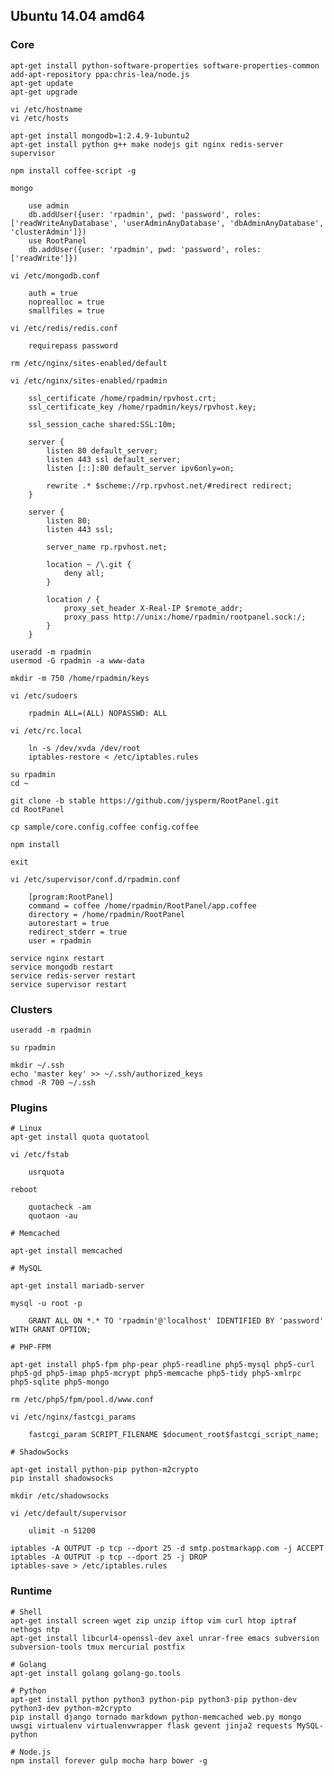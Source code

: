 ## Ubuntu 14.04 amd64
### Core

    apt-get install python-software-properties software-properties-common
    add-apt-repository ppa:chris-lea/node.js
    apt-get update
    apt-get upgrade

    vi /etc/hostname
    vi /etc/hosts

    apt-get install mongodb=1:2.4.9-1ubuntu2
    apt-get install python g++ make nodejs git nginx redis-server supervisor

    npm install coffee-script -g

    mongo

        use admin
        db.addUser({user: 'rpadmin', pwd: 'password', roles: ['readWriteAnyDatabase', 'userAdminAnyDatabase', 'dbAdminAnyDatabase', 'clusterAdmin']})
        use RootPanel
        db.addUser({user: 'rpadmin', pwd: 'password', roles: ['readWrite']})

    vi /etc/mongodb.conf

        auth = true
        noprealloc = true
        smallfiles = true
        
    vi /etc/redis/redis.conf
        
        requirepass password

    rm /etc/nginx/sites-enabled/default
    
    vi /etc/nginx/sites-enabled/rpadmin

        ssl_certificate /home/rpadmin/rpvhost.crt;
        ssl_certificate_key /home/rpadmin/keys/rpvhost.key;

        ssl_session_cache shared:SSL:10m;

        server {
            listen 80 default_server;
            listen 443 ssl default_server;
            listen [::]:80 default_server ipv6only=on;

            rewrite .* $scheme://rp.rpvhost.net/#redirect redirect;
        }

        server {
            listen 80;
            listen 443 ssl;

            server_name rp.rpvhost.net;

            location ~ /\.git {
                deny all;
            }

            location / {
                proxy_set_header X-Real-IP $remote_addr;
                proxy_pass http://unix:/home/rpadmin/rootpanel.sock:/;
            }
        }

    useradd -m rpadmin
    usermod -G rpadmin -a www-data

    mkdir -m 750 /home/rpadmin/keys

    vi /etc/sudoers

        rpadmin ALL=(ALL) NOPASSWD: ALL

    vi /etc/rc.local

        ln -s /dev/xvda /dev/root
        iptables-restore < /etc/iptables.rules

    su rpadmin
    cd ~

    git clone -b stable https://github.com/jysperm/RootPanel.git
    cd RootPanel

    cp sample/core.config.coffee config.coffee

    npm install

    exit

    vi /etc/supervisor/conf.d/rpadmin.conf

        [program:RootPanel]
        command = coffee /home/rpadmin/RootPanel/app.coffee
        directory = /home/rpadmin/RootPanel
        autorestart = true
        redirect_stderr = true
        user = rpadmin

    service nginx restart
    service mongodb restart
    service redis-server restart
    service supervisor restart

### Clusters

    useradd -m rpadmin

    su rpadmin

    mkdir ~/.ssh
    echo 'master key' >> ~/.ssh/authorized_keys
    chmod -R 700 ~/.ssh

### Plugins

    # Linux
    apt-get install quota quotatool

    vi /etc/fstab

        usrquota

    reboot

        quotacheck -am
        quotaon -au

    # Memcached

    apt-get install memcached

    # MySQL
    
    apt-get install mariadb-server
    
    mysql -u root -p
    
        GRANT ALL ON *.* TO 'rpadmin'@'localhost' IDENTIFIED BY 'password' WITH GRANT OPTION;
        
    # PHP-FPM
        
    apt-get install php5-fpm php-pear php5-readline php5-mysql php5-curl php5-gd php5-imap php5-mcrypt php5-memcache php5-tidy php5-xmlrpc php5-sqlite php5-mongo
    
    rm /etc/php5/fpm/pool.d/www.conf

    vi /etc/nginx/fastcgi_params
        
        fastcgi_param SCRIPT_FILENAME $document_root$fastcgi_script_name;

    # ShadowSocks

    apt-get install python-pip python-m2crypto
    pip install shadowsocks

    mkdir /etc/shadowsocks

    vi /etc/default/supervisor

        ulimit -n 51200

    iptables -A OUTPUT -p tcp --dport 25 -d smtp.postmarkapp.com -j ACCEPT
    iptables -A OUTPUT -p tcp --dport 25 -j DROP
    iptables-save > /etc/iptables.rules

### Runtime

    # Shell
    apt-get install screen wget zip unzip iftop vim curl htop iptraf nethogs ntp
    apt-get install libcurl4-openssl-dev axel unrar-free emacs subversion subversion-tools tmux mercurial postfix

    # Golang
    apt-get install golang golang-go.tools

    # Python
    apt-get install python python3 python-pip python3-pip python-dev python3-dev python-m2crypto
    pip install django tornado markdown python-memcached web.py mongo uwsgi virtualenv virtualenvwrapper flask gevent jinja2 requests MySQL-python

    # Node.js
    npm install forever gulp mocha harp bower -g
